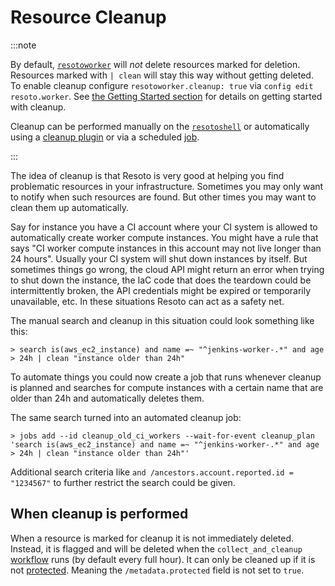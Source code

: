 # Resource Cleanup

:::note

By default, [`resotoworker`](components/worker.md) will _not_ delete resources marked for deletion. Resources marked with `| clean` will stay this way without getting deleted. To enable cleanup configure `resotoworker.cleanup: true` via `config edit resoto.worker`. See [the Getting Started section](../getting-started/cleanup.md) for details on getting started with cleanup.

Cleanup can be performed manually on the [`resotoshell`](components/shell.md) or automatically using a [cleanup plugin](plugins/index.md) or via a scheduled [job](../reference/cli/jobs/index.md).

:::

The idea of cleanup is that Resoto is very good at helping you find problematic resources in your infrastructure. Sometimes you may only want to notify when such resources are found. But other times you may want to clean them up automatically.

Say for instance you have a CI account where your CI system is allowed to automatically create worker compute instances. You might have a rule that says "CI worker compute instances in this account may not live longer than 24 hours". Usually your CI system will shut down instances by itself. But sometimes things go wrong, the cloud API might return an error when trying to shut down the instance, the IaC code that does the teardown could be intermittently broken, the API credentials might be expired or temporarily unavailable, etc. In these situations Resoto can act as a safety net.

The manual search and cleanup in this situation could look something like this:

```
> search is(aws_ec2_instance) and name =~ "^jenkins-worker-.*" and age > 24h | clean "instance older than 24h"
```

To automate things you could now create a job that runs whenever cleanup is planned and searches for compute instances with a certain name that are older than 24h and automatically deletes them.

The same search turned into an automated cleanup job:

```
> jobs add --id cleanup_old_ci_workers --wait-for-event cleanup_plan 'search is(aws_ec2_instance) and name =~ "^jenkins-worker-.*" and age > 24h | clean "instance older than 24h"'
```

Additional search criteria like `and /ancestors.account.reported.id = "1234567"` to further restrict the search could be given.

## When cleanup is performed

When a resource is marked for cleanup it is not immediately deleted. Instead, it is flagged and will be deleted when the `collect_and_cleanup` [workflow](automation/workflow.md) runs (by default every full hour). It can only be cleaned up if it is not [protected](protection.md). Meaning the `/metadata.protected` field is not set to `true`.
